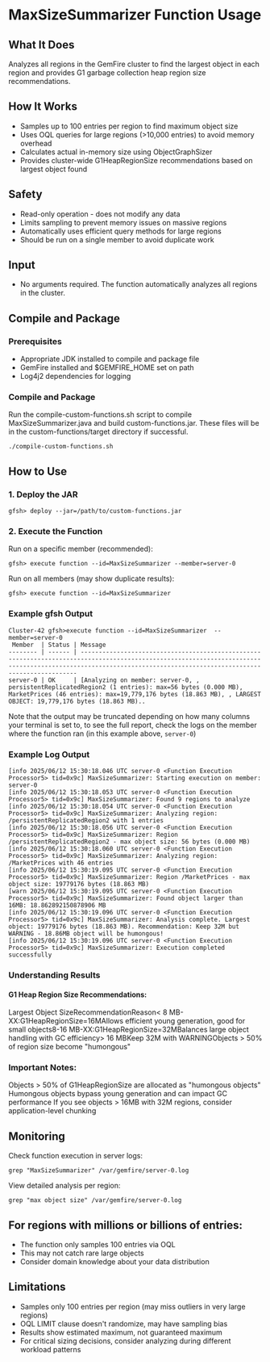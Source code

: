 # MaxSizeSummarizer Function Usage
## What It Does
Analyzes all regions in the GemFire cluster to find the largest object in each region and provides G1 garbage collection heap region size recommendations.

## How It Works
- Samples up to 100 entries per region to find maximum object size
- Uses OQL queries for large regions (>10,000 entries) to avoid memory overhead
- Calculates actual in-memory size using ObjectGraphSizer
- Provides cluster-wide G1HeapRegionSize recommendations based on largest object found

## Safety
- Read-only operation - does not modify any data
- Limits sampling to prevent memory issues on massive regions
- Automatically uses efficient query methods for large regions
- Should be run on a single member to avoid duplicate work

## Input
- No arguments required. The function automatically analyzes all regions in the cluster.

## Compile and Package
### Prerequisites
- Appropriate JDK installed to compile and package file
- GemFire installed and $GEMFIRE_HOME set on path
- Log4j2 dependencies for logging

### Compile and Package
Run the compile-custom-functions.sh script to compile MaxSizeSummarizer.java and build custom-functions.jar. These files will be in the custom-functions/target directory if successful.
```
./compile-custom-functions.sh
```

## How to Use
### 1. Deploy the JAR
```
gfsh> deploy --jar=/path/to/custom-functions.jar
```
   
### 2. Execute the Function
Run on a specific member (recommended):
```
gfsh> execute function --id=MaxSizeSummarizer --member=server-0
```
Run on all members (may show duplicate results):
```
gfsh> execute function --id=MaxSizeSummarizer
```

### Example gfsh Output 
```
Cluster-42 gfsh>execute function --id=MaxSizeSummarizer  --member=server-0
 Member  | Status | Message
-------- | ------ | -----------------------------------------------------------------------------------------------------------------------------------------------------------------------------------------------------------------
server-0 | OK     | [Analyzing on member: server-0, , persistentReplicatedRegion2 (1 entries): max=56 bytes (0.000 MB), MarketPrices (46 entries): max=19,779,176 bytes (18.863 MB), , LARGEST OBJECT: 19,779,176 bytes (18.863 MB)..
```
Note that the output may be truncated depending on how many columns your terminal is set to, to see the full report, check the logs on the member where the function ran (in this example above, `server-0`) 

### Example Log Output
```
[info 2025/06/12 15:30:18.046 UTC server-0 <Function Execution Processor5> tid=0x9c] MaxSizeSummarizer: Starting execution on member: server-0
[info 2025/06/12 15:30:18.053 UTC server-0 <Function Execution Processor5> tid=0x9c] MaxSizeSummarizer: Found 9 regions to analyze
[info 2025/06/12 15:30:18.054 UTC server-0 <Function Execution Processor5> tid=0x9c] MaxSizeSummarizer: Analyzing region: /persistentReplicatedRegion2 with 1 entries
[info 2025/06/12 15:30:18.056 UTC server-0 <Function Execution Processor5> tid=0x9c] MaxSizeSummarizer: Region /persistentReplicatedRegion2 - max object size: 56 bytes (0.000 MB)
[info 2025/06/12 15:30:18.060 UTC server-0 <Function Execution Processor5> tid=0x9c] MaxSizeSummarizer: Analyzing region: /MarketPrices with 46 entries
[info 2025/06/12 15:30:19.095 UTC server-0 <Function Execution Processor5> tid=0x9c] MaxSizeSummarizer: Region /MarketPrices - max object size: 19779176 bytes (18.863 MB)
[warn 2025/06/12 15:30:19.095 UTC server-0 <Function Execution Processor5> tid=0x9c] MaxSizeSummarizer: Found object larger than 16MB: 18.862892150878906 MB
[info 2025/06/12 15:30:19.096 UTC server-0 <Function Execution Processor5> tid=0x9c] MaxSizeSummarizer: Analysis complete. Largest object: 19779176 bytes (18.863 MB). Recommendation: Keep 32M but WARNING - 18.86MB object will be humongous!
[info 2025/06/12 15:30:19.096 UTC server-0 <Function Execution Processor5> tid=0x9c] MaxSizeSummarizer: Execution completed successfully
```


### Understanding Results
#### G1 Heap Region Size Recommendations:
Largest Object SizeRecommendationReason< 8 MB-XX:G1HeapRegionSize=16MAllows efficient young generation, good for small objects8-16 MB-XX:G1HeapRegionSize=32MBalances large object handling with GC efficiency> 16 MBKeep 32M with WARNINGObjects > 50% of region size become "humongous"

### Important Notes:

Objects > 50% of G1HeapRegionSize are allocated as "humongous objects"
Humongous objects bypass young generation and can impact GC performance
If you see objects > 16MB with 32M regions, consider application-level chunking

## Monitoring
Check function execution in server logs:
```
grep "MaxSizeSummarizer" /var/gemfire/server-0.log
```
View detailed analysis per region:
```
grep "max object size" /var/gemfire/server-0.log
```

## For regions with millions or billions of entries:

- The function only samples 100 entries via OQL
- This may not catch rare large objects
- Consider domain knowledge about your data distribution

## Limitations

- Samples only 100 entries per region (may miss outliers in very large regions)
- OQL LIMIT clause doesn't randomize, may have sampling bias
- Results show estimated maximum, not guaranteed maximum
- For critical sizing decisions, consider analyzing during different workload patterns